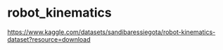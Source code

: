 # robot_kinematics

https://www.kaggle.com/datasets/sandibaressiegota/robot-kinematics-dataset?resource=download